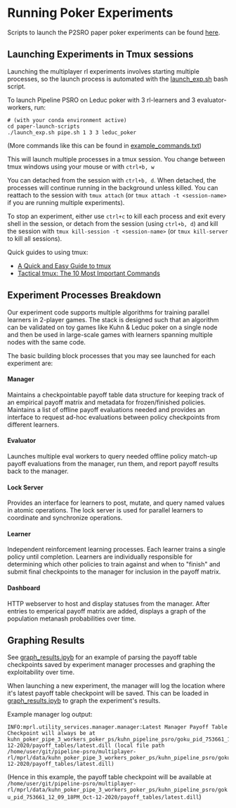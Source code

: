# Running Poker Experiments

Scripts to launch the P2SRO paper poker experiments can be found [here](/paper-launch-scripts).

## Launching Experiments in Tmux sessions
Launching the multiplayer rl experiments involves starting multiple processes, so the launch process is automated with the [launch_exp.sh](/paper-launch-scripts/launch_exp.sh) bash script.

To launch Pipeline PSRO on Leduc poker with 3 rl-learners and 3 evaluator-workers, run: 
```shell script
# (with your conda environment active)
cd paper-launch-scripts
./launch_exp.sh pipe.sh 1 3 3 leduc_poker
```

(More commands like this can be found in [example_commands.txt](/paper-launch-scripts/example_commands.txt))

This will launch multiple processes in a tmux session. You change between tmux windows using your mouse or with `ctrl+b, w`

You can detached from the session with `ctrl+b, d`. When detached, the processes will continue running in the background unless killed. You can reattach to the session with `tmux attach` (or `tmux attach -t <session-name>` if you are running multiple experiments).

To stop an experiment, either use `ctrl+c` to kill each process and exit every shell in the session, or detach from the session (using `ctrl+b, d`) and kill the session with `tmux kill-session -t <session-name>` (or `tmux kill-server` to kill all sessions).

Quick guides to using tmux:
- [A Quick and Easy Guide to tmux](https://www.hamvocke.com/blog/a-quick-and-easy-guide-to-tmux/)
- [Tactical tmux: The 10 Most Important Commands](https://danielmiessler.com/study/tmux/)

## Experiment Processes Breakdown
Our experiment code supports multiple algorithms for training parallel learners in 2-player games. The stack is designed such that an algorithm can be validated on toy games like Kuhn & Leduc poker on a single node and then be used in large-scale games with learners spanning multiple nodes with the same code.

The basic building block processes that you may see launched for each experiment are:

#### Manager
Maintains a checkpointable payoff table data structure for keeping track of an empirical payoff matrix and metadata for frozen/finished policies. Maintains a list of offline payoff evaluations needed and provides an interface to request ad-hoc evaluations between policy checkpoints from different learners.

#### Evaluator
Launches multiple eval workers to query needed offline policy match-up payoff evaluations from the manager, run them, and report payoff results back to the manager.

#### Lock Server
Provides an interface for learners to post, mutate, and query named values in atomic operations. The lock server is used for parallel learners to coordinate and synchronize operations. 

#### Learner
Independent reinforcement learning processes. Each learner trains a single policy until completion. Learners are individually responsible for determining which other policies to train against and when to "finish" and submit final checkpoints to the manager for inclusion in the payoff matrix.

#### Dashboard
HTTP webserver to host and display statuses from the manager. After entries to emperical payoff matrix are added, displays a graph of the population metanash probabilities over time.

## Graphing Results

See [graph_results.ipyb](/paper-launch-scripts/graph_results.ipynb) for an example of parsing the payoff table checkpoints saved by experiment manager processes and graphing the exploitability over time.

When launching a new experiment, the manager will log the location where it's latest payoff table checkpoint will be saved. This can be loaded in [graph_results.ipyb](/paper-launch-scripts/graph_results.ipynb) to graph the experiment's results.

Example manager log output:
```text
INFO:mprl.utility_services.manager.manager:Latest Manager Payoff Table Checkpoint will always be at kuhn_poker_pipe_3_workers_poker_ps/kuhn_pipeline_psro/goku_pid_753661_12_09_18PM_Oct-12-2020/payoff_tables/latest.dill (local file path /home/user/git/pipeline-psro/multiplayer-rl/mprl/data/kuhn_poker_pipe_3_workers_poker_ps/kuhn_pipeline_psro/goku_pid_753661_12_09_18PM_Oct-12-2020/payoff_tables/latest.dill)
```
(Hence in this example, the payoff table checkpoint will be available at `/home/user/git/pipeline-psro/multiplayer-rl/mprl/data/kuhn_poker_pipe_3_workers_poker_ps/kuhn_pipeline_psro/goku_pid_753661_12_09_18PM_Oct-12-2020/payoff_tables/latest.dill`)
